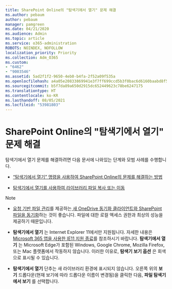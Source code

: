 ```yaml
---
title: SharePoint Online의 "탐색기에서 열기" 문제 해결
ms.author: pebaum
author: pebaum
manager: pamgreen
ms.date: 04/21/2020
ms.audience: Admin
ms.topic: article
ms.service: o365-administration
ROBOTS: NOINDEX, NOFOLLOW
localization_priority: Priority
ms.collection: Adm_O365
ms.custom:
- "6462"
- "9003546"
ms.assetid: 5ad2f1f2-9650-4eb0-b4fa-2f52a09f535a
ms.openlocfilehash: a4a05e20833869941e3f7ff699ccd5b3f0bac6d6160baabd8f5d2924b6923edc
ms.sourcegitcommit: b5f7da89a650d2915dc652449623c78be6247175
ms.translationtype: HT
ms.contentlocale: ko-KR
ms.lasthandoff: 08/05/2021
ms.locfileid: "53981803"
---
```

# <a name="troubleshoot-open-with-explorer-issues-in-sharepoint-online"></a>SharePoint Online의 "탐색기에서 열기" 문제 해결

탐색기에서 열기 문제를 해결하려면 다음 문서에 나와있는 단계와 모범 사례를 수행합니다.

- [“탐색기에서 열기” 명령을 사용하여 SharePoint Online의 문제를 해결하는 방법](https://docs.microsoft.com/sharepoint/troubleshoot/lists-and-libraries/troubleshoot-issues-using-open-with-explorer)

- [탐색기에서 열기를 사용하여 라이브러리 파일 복사 또는 이동](https://support.microsoft.com/office/copy-or-move-library-files-by-using-open-with-explorer-aaee7bfb-e2a1-42ee-8fc0-bcc0754f04d2?ui=en-us&rs=en-us&ad=us)

> [!NOTE]
- [요청 기반 파일 관리](https://support.microsoft.com/office/save-disk-space-with-onedrive-files-on-demand-for-windows-10-0e6860d3-d9f3-4971-b321-7092438fb38e?ui=en-us&rs=en-us&ad=us)를 제공하는[ 새 OneDrive 동기화 클라이언트와 SharePoint 파일을 동기화](https://support.microsoft.com/office/sync-sharepoint-and-teams-files-with-your-computer-6de9ede8-5b6e-4503-80b2-6190f3354a88?ui=en-us&rs=en-us&ad=us)하는 것이 좋습니다. 파일에 대한 로컬 액세스 권한과 최상의 성능을 제공하기 때문입니다.

- **탐색기에서 열기** 는 Internet Explorer 11에서만 지원됩니다. 자세한 내용은 [Microsoft 365 앱을 사용한 IE11 지원 종료](https://docs.microsoft.com/lifecycle/announcements/m365-ie11-microsoft-edge-legacy)를 참조하시기 바랍니다. **탐색기에서 열기** 는 Microsoft Edge가 포함된 Windows, Google Chrome, Mozilla Firefox, 또는 Mac 플랫폼에서 작동하지 않습니다. 이러한 이유로, **탐색기 보기 옵션** 은 회색으로 표시될 수 있습니다. 

- **탐색기에서 열기** 단추는 새 라이브러리 환경에 표시되지 않습니다. 오른쪽 위의 **보기** 드롭다운(현재 보기에 따라 드롭다운 이름이 변경됨)을 클릭한 다음, **파일 탐색기에서 보기** 를 선택합니다.

